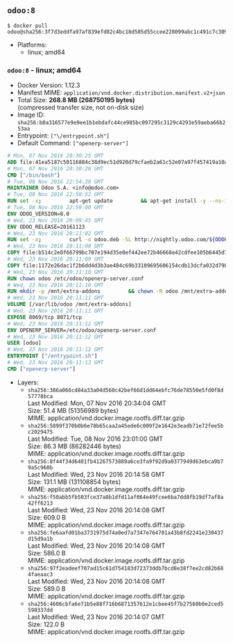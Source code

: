 ## `odoo:8`

```console
$ docker pull odoo@sha256:3f7d3eddfa97af839efd82c4bc18d505d55ccee228099abc1c491c7c3099cce3
```

-	Platforms:
	-	linux; amd64

### `odoo:8` - linux; amd64

-	Docker Version: 1.12.3
-	Manifest MIME: `application/vnd.docker.distribution.manifest.v2+json`
-	Total Size: **268.8 MB (268750195 bytes)**  
	(compressed transfer size, not on-disk size)
-	Image ID: `sha256:b0a316577e9e9ee1b1ebdafc44ce985bc097295c3129c4293e59aeba66b253aa`
-	Entrypoint: `["\/entrypoint.sh"]`
-	Default Command: `["openerp-server"]`

```dockerfile
# Mon, 07 Nov 2016 20:30:25 GMT
ADD file:41ea5187c50116884c38d9ec51d920d79cfaeb2a61c52e07a97f457419a10a4f in / 
# Mon, 07 Nov 2016 20:30:26 GMT
CMD ["/bin/bash"]
# Tue, 08 Nov 2016 22:54:38 GMT
MAINTAINER Odoo S.A. <info@odoo.com>
# Tue, 08 Nov 2016 22:58:52 GMT
RUN set -x;         apt-get update         && apt-get install -y --no-install-recommends             ca-certificates             curl             node-less             node-clean-css             python-gevent             python-pip             python-pyinotify             python-renderpm             python-support         && curl -o wkhtmltox.deb -SL http://nightly.odoo.com/extra/wkhtmltox-0.12.1.2_linux-jessie-amd64.deb         && echo '40e8b906de658a2221b15e4e8cd82565a47d7ee8 wkhtmltox.deb' | sha1sum -c -         && dpkg --force-depends -i wkhtmltox.deb         && apt-get -y install -f --no-install-recommends         && apt-get purge -y --auto-remove -o APT::AutoRemove::RecommendsImportant=false -o APT::AutoRemove::SuggestsImportant=false npm         && rm -rf /var/lib/apt/lists/* wkhtmltox.deb         && pip install psycogreen==1.0
# Tue, 08 Nov 2016 22:59:00 GMT
ENV ODOO_VERSION=8.0
# Wed, 23 Nov 2016 20:09:45 GMT
ENV ODOO_RELEASE=20161123
# Wed, 23 Nov 2016 20:11:02 GMT
RUN set -x;         curl -o odoo.deb -SL http://nightly.odoo.com/${ODOO_VERSION}/nightly/deb/odoo_${ODOO_VERSION}.${ODOO_RELEASE}_all.deb         && echo 'fcc9fa35fae811958ee08a0f51dfc23242e755b6 odoo.deb' | sha1sum -c -         && dpkg --force-depends -i odoo.deb         && apt-get update         && apt-get -y install -f --no-install-recommends         && rm -rf /var/lib/apt/lists/* odoo.deb
# Wed, 23 Nov 2016 20:11:08 GMT
COPY file:b514c2e8f66799bc707e194d35e0ef442ee72b46668e42cdfee105b6445d7eb0 in / 
# Wed, 23 Nov 2016 20:11:09 GMT
COPY file:1172e26dac1f2b6dd4d3b3ae484c69b33109695606154cdb13dcfa032d798e88 in /etc/odoo/ 
# Wed, 23 Nov 2016 20:11:10 GMT
RUN chown odoo /etc/odoo/openerp-server.conf
# Wed, 23 Nov 2016 20:11:10 GMT
RUN mkdir -p /mnt/extra-addons         && chown -R odoo /mnt/extra-addons
# Wed, 23 Nov 2016 20:11:11 GMT
VOLUME [/var/lib/odoo /mnt/extra-addons]
# Wed, 23 Nov 2016 20:11:11 GMT
EXPOSE 8069/tcp 8071/tcp
# Wed, 23 Nov 2016 20:11:12 GMT
ENV OPENERP_SERVER=/etc/odoo/openerp-server.conf
# Wed, 23 Nov 2016 20:11:12 GMT
USER [odoo]
# Wed, 23 Nov 2016 20:11:12 GMT
ENTRYPOINT ["/entrypoint.sh"]
# Wed, 23 Nov 2016 20:11:13 GMT
CMD ["openerp-server"]
```

-	Layers:
	-	`sha256:386a066cd84a33a04d560c42bef66d1dd64ebfc76de78550e5fd0f8d57778bca`  
		Last Modified: Mon, 07 Nov 2016 20:34:04 GMT  
		Size: 51.4 MB (51356989 bytes)  
		MIME: application/vnd.docker.image.rootfs.diff.tar.gzip
	-	`sha256:5899f370b0b6e78b65caa2a45ede6c009f2e1642e3eadb71e72fee5bc2029475`  
		Last Modified: Tue, 08 Nov 2016 23:01:00 GMT  
		Size: 86.3 MB (86282446 bytes)  
		MIME: application/vnd.docker.image.rootfs.diff.tar.gzip
	-	`sha256:8f44f34d6401fb41267573889a6ce3fa9f92d9a0377949d63ebca9b79a5c960b`  
		Last Modified: Wed, 23 Nov 2016 20:14:58 GMT  
		Size: 131.1 MB (131108854 bytes)  
		MIME: application/vnd.docker.image.rootfs.diff.tar.gzip
	-	`sha256:f50abb5fb503fce37a8b1dfd11af064e49fcee6ba7dd8fb19df7af8a42ff6213`  
		Last Modified: Wed, 23 Nov 2016 20:14:08 GMT  
		Size: 609.0 B  
		MIME: application/vnd.docker.image.rootfs.diff.tar.gzip
	-	`sha256:fe6aafd01ba3731975d74a0ed7a7347e764701a43b8fd2241e230437d15d9a1b`  
		Last Modified: Wed, 23 Nov 2016 20:14:08 GMT  
		Size: 586.0 B  
		MIME: application/vnd.docker.image.rootfs.diff.tar.gzip
	-	`sha256:97f2eadeef707ad15c61d754183d72373ddb7bcd8e38f7ee2cd82b684faeaac3`  
		Last Modified: Wed, 23 Nov 2016 20:14:08 GMT  
		Size: 589.0 B  
		MIME: application/vnd.docker.image.rootfs.diff.tar.gzip
	-	`sha256:4606cbfa6e71b5e88f716b6871357612e1cbee45f7b27560b0e2ced5590337dd`  
		Last Modified: Wed, 23 Nov 2016 20:14:07 GMT  
		Size: 122.0 B  
		MIME: application/vnd.docker.image.rootfs.diff.tar.gzip
